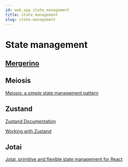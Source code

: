 ```yaml
---
id: web_app_state_management
title: state management
slug: state-management
---
```


# State management

## [Mergerino](https://github.com/fuzetsu/mergerino)

## Meiosis

[Meiosis: a simple state management pattern](http://meiosis.js.org/)

## Zustand

[Zustand Documentation](https://docs.pmnd.rs/zustand/getting-started/introduction)

[Working with Zustand](https://tkdodo.eu/blog/working-with-zustand?ck_subscriber_id=1870962576&utm_source=convertkit&utm_medium=email&utm_campaign=%E2%9A%9B%EF%B8%8F+This+Week+In+React+%23125%3A+tRPC%2C+T3%2C+Remix%2C+Zustand%2C+Server+Components%2C+Drag+%26+Drop%2C+Forms%2C+Gatsby%2C+Remotion%2C+React-Native%2C+Skia...%20-%209471615)

## Jotai

[Jotai, primitive and flexible state management for React](https://jotai.org/)
